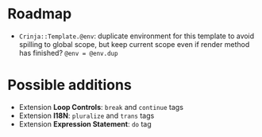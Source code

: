 # Roadmap

* `Crinja::Template.@env`: duplicate environment for this template to avoid spilling to global scope, but keep current scope even if render method has finished? `@env = @env.dup`

# Possible additions
* Extension **Loop Controls**: `break` and `continue` tags
* Extension **I18N**: `pluralize` and `trans` tags
* Extension **Expression Statement**: `do` tag
